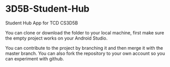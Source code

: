 # 3D5B-Student-Hub
Student Hub App for TCD CS3D5B

You can clone or download the folder to your local machine, first make sure the empty project works on your Android Studio.

You can contribute to the project by branching it and then merge it with the master branch. You can also fork the repository to your own account so you can experiment with github.
